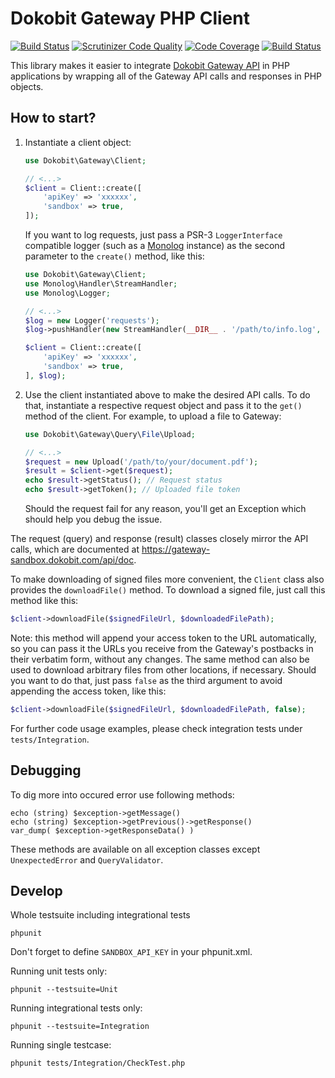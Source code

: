 # Dokobit Gateway PHP Client

[![Build Status](https://travis-ci.org/dokobit/gateway-sdk-php.svg?branch=develop)](https://travis-ci.org/dokobit/gateway-sdk-php)
[![Scrutinizer Code Quality](https://scrutinizer-ci.com/g/dokobit/gateway-sdk-php/badges/quality-score.png?b=develop)](https://scrutinizer-ci.com/g/dokobit/gateway-sdk-php/?branch=develop)
[![Code Coverage](https://scrutinizer-ci.com/g/dokobit/gateway-sdk-php/badges/coverage.png?b=develop)](https://scrutinizer-ci.com/g/dokobit/gateway-sdk-php/?branch=develop)
[![Build Status](https://scrutinizer-ci.com/g/dokobit/gateway-sdk-php/badges/build.png?b=develop)](https://scrutinizer-ci.com/g/dokobit/gateway-sdk-php/build-status/master)

This library makes it easier to integrate [Dokobit Gateway API](https://www.dokobit.com/solutions/gateway-api) in PHP applications by wrapping all of the Gateway API calls and responses in PHP objects.

## How to start?

1. Instantiate a client object:
    ```php
    use Dokobit\Gateway\Client;

    // <...>
    $client = Client::create([
        'apiKey' => 'xxxxxx',
        'sandbox' => true,
    ]);
    ```
    If you want to log requests, just pass a PSR-3 `LoggerInterface` compatible logger (such as a [Monolog](https://github.com/Seldaek/monolog) instance) as the second parameter to the `create()` method, like this:
    ```php
    use Dokobit\Gateway\Client;
    use Monolog\Handler\StreamHandler;
    use Monolog\Logger;

    // <...>
    $log = new Logger('requests');
    $log->pushHandler(new StreamHandler(__DIR__ . '/path/to/info.log', Logger::INFO));

    $client = Client::create([
        'apiKey' => 'xxxxxx',
        'sandbox' => true,
    ], $log);
    ```

2. Use the client instantiated above to make the desired API calls. To do that, instantiate a respective request object and pass it to the `get()` method of the client. For example, to upload a file to Gateway:
    ```php
    use Dokobit\Gateway\Query\File\Upload;

    // <...>
    $request = new Upload('/path/to/your/document.pdf');
    $result = $client->get($request);
    echo $result->getStatus(); // Request status
    echo $result->getToken(); // Uploaded file token
    ```
    Should the request fail for any reason, you'll get an Exception which should help you debug the issue.

The request (query) and response (result) classes closely mirror the API calls, which are documented at https://gateway-sandbox.dokobit.com/api/doc.

To make downloading of signed files more convenient, the `Client` class also provides the `downloadFile()` method. To download a signed file, just call this method like this:
```php
$client->downloadFile($signedFileUrl, $downloadedFilePath);
```

Note: this method will append your access token to the URL automatically, so you can pass it the URLs you receive from the Gateway's postbacks in their verbatim form, without any changes. The same method can also be used to download arbitrary files from other locations, if necessary. Should you want to do that, just pass `false` as the third argument to avoid appending the access token, like this:
```php
$client->downloadFile($signedFileUrl, $downloadedFilePath, false);
```

For further code usage examples, please check integration tests under `tests/Integration`.

## Debugging

To dig more into occured error use following methods:

    echo (string) $exception->getMessage()
    echo (string) $exception->getPrevious()->getResponse()
    var_dump( $exception->getResponseData() )

These methods are available on all exception classes except `UnexpectedError` and `QueryValidator`.

## Develop

Whole testsuite including integrational tests

    phpunit

Don't forget to define `SANDBOX_API_KEY` in your phpunit.xml.


Running unit tests only:

    phpunit --testsuite=Unit

Running integrational tests only:

    phpunit --testsuite=Integration

Running single testcase:

    phpunit tests/Integration/CheckTest.php
